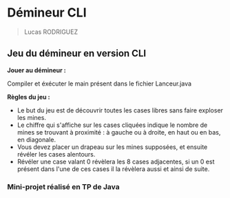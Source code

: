 # Démineur CLI
> Lucas RODRIGUEZ
## Jeu du démineur en version CLI

**Jouer au démineur :** 

Compiler et éxécuter le main présent dans le fichier Lanceur.java


**Règles du jeu :**

* Le but du jeu est de découvrir toutes les cases libres sans faire exploser les mines.
* Le chiffre qui s'affiche sur les cases cliquées indique le nombre de mines se trouvant à proximité : à gauche ou à droite, en haut ou en bas, en diagonale.
* Vous devez placer un drapeau sur les mines supposées, et ensuite révéler les cases alentours.
* Révéler une case valant 0 révèlera les 8 cases adjacentes, si un 0 est présent dans l'une de ces cases il la révèlera aussi et ainsi de suite.

### Mini-projet réalisé en TP de Java
